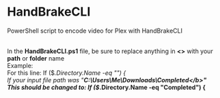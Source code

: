# HandBrakeCLI
PowerShell script to encode video for Plex with HandBrakeCLI<br/><br/>

In the <b>HandBrakeCLI.ps1</b> file, be sure to replace anything in <b><></b> with your <b>path</b> or <b>folder</b> name<br/>
Example:<br/>
For this line: If ($_.Directory.Name -eq "<b><The Name of Your Input Folder></b>") {<br/>
If your input file path was "<b>C:\Users\Me\Downloads\Completed\</b>"<br/>
This should be changed to: If ($_.Directory.Name -eq "<b>Completed</b>") {
